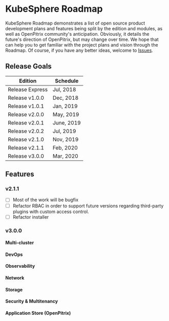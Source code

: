# KubeSphere Roadmap

KubeSphere Roadmap demonstrates a list of open source product development plans and features being split by the edition and modules, as well as OpenPitrix community's anticipation. Obviously, it details the future's direction of OpenPitrix, but may change over time. We hope that can help you to get familiar with the project plans and vision through the Roadmap. Of course, if you have any better ideas, welcome to [Issues](https://github.com/kubesphere/kubesphere/issues).

## Release Goals

| Edition  | Schedule |
|---|---|
| Release Express| Jul, 2018 |
| Release v1.0.0| Dec, 2018 |
| Release v1.0.1| Jan, 2019 |
| Release v2.0.0| May, 2019 |
| Release v2.0.1| June, 2019|
| Release v2.0.2| Jul, 2019 |
| Release v2.1.0| Nov, 2019 |
| Release v2.1.1| Feb, 2020 |
| Release v3.0.0| Mar, 2020 |

## Features

### v2.1.1

- [ ] Most of the work will be bugfix
- [ ] Refactor RBAC in order to support future versions regarding third-party plugins with custom access control.
- [ ] Refactor installer

### v3.0.0

#### Multi-cluster

#### DevOps

#### Observability

#### Network

#### Storage

#### Security & Multitenancy

#### Application Store (OpenPitrix)
